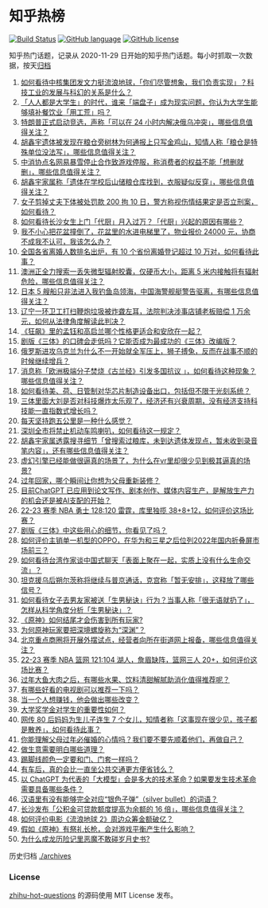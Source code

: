 # 知乎热榜
[![Build Status](https://github.com/ToWeLong/zhihu-hot-questions/workflows/CI/badge.svg)](https://github.com/ToWeLong/zhihu-hot-questions/actions)
[![GitHub language](https://img.shields.io/badge/language-golang-orange.svg)](https://golang.org/)
[![GitHub license](https://img.shields.io/github/license/ToWeLong/zhihu-hot-questions)](https://github.com/ToWeLong/zhihu-hot-questions/blob/main/LICENSE)

知乎热门话题，记录从 2020-11-29 日开始的知乎热门话题。每小时抓取一次数据，按天[归档](./archives)

<!-- BEGIN -->

1. [如何看待中核集团发文力挺流浪地球，「你们尽管想象，我们负责实现」？科技工业的发展与科幻的关系是什么？](https://www.zhihu.com/question/581359988)
1. [「人人都是大学生」的时代，谁来「端盘子」成为现实问题，你认为大学生能够填补餐饮业「用工荒」吗？](https://www.zhihu.com/question/581239078)
1. [特朗普正式启动竞选，声称「可以在 24 小时内解决俄乌冲突」，哪些信息值得关注？](https://www.zhihu.com/question/581167431)
1. [胡鑫宇遗体被发现在粮仓旁树林为何通报上只写金鸡山，知情人称「粮仓是特殊单位没法写」，哪些信息值得关注？](https://www.zhihu.com/question/581387699)
1. [中消协点名网易暴雪停止合作致游戏停服，称消费者的权益不能「想删就删」，哪些信息值得关注？](https://www.zhihu.com/question/581325637)
1. [胡鑫宇家属称「遗体在学校后山储粮仓库找到，衣服疑似反穿」，哪些信息值得关注？](https://www.zhihu.com/question/581270614)
1. [女子剪掉丈夫下体被处罚款 200 拘 10 日，警方称视伤情结果定是否立刑案，如何看待？](https://www.zhihu.com/question/581219042)
1. [如何看待长沙女生上门「代厨」月入过万？「代厨」兴起的原因有哪些？](https://www.zhihu.com/question/581329204)
1. [我不小心把花盆撞倒了，花盆里的水进电梯里了，物业报价 24000 元，协商不成我不认可，我该怎么办？](https://www.zhihu.com/question/580359381)
1. [全国各省离婚人数排名出炉，有 10 个省份离婚登记超过 10 万对，如何看待此事？](https://www.zhihu.com/question/581319662)
1. [澳洲正全力搜索一丢失微型辐射胶囊，仅硬币大小，距离 5 米内接触将有辐射危险，哪些信息值得关注？](https://www.zhihu.com/question/581315092)
1. [日本 5 艘船只非法进入我钓鱼岛领海，中国海警舰艇警告驱离，有哪些信息值得关注？](https://www.zhihu.com/question/581344575)
1. [辽宁一环卫工打扫鞭炮垃圾被炸聋左耳，法院判决涉事店铺老板赔偿 1 万余元，如何从法律角度解读此判决？](https://www.zhihu.com/question/580898142)
1. [《狂飙》里的孟钰和高启兰哪个性格更适合和安欣在一起？](https://www.zhihu.com/question/581228340)
1. [剧版《三体》的口碑会走低吗？它能否成为最成功的《三体》改编版？](https://www.zhihu.com/question/579077898)
1. [俄罗斯进攻乌克兰为什么不一开始就全军压上，狮子搏兔，反而在战事不顺的时候继续增兵？](https://www.zhihu.com/question/518983086)
1. [消息称「欧洲极端分子焚烧《古兰经》引发多国抗议 」，如何看待这种现象？哪些信息值得关注？](https://www.zhihu.com/question/581142788)
1. [如何看待美、荷、日管制对华芯片制造设备出口，包括但不限于光刻系统？](https://www.zhihu.com/question/581225725)
1. [三体里面大刘是否对科技爆炸太乐观了，经济还有兴衰周期，没有经济支持科技能一直指数式增长吗？](https://www.zhihu.com/question/580623278)
1. [每天坚持跑五公里是一种什么感觉？](https://www.zhihu.com/question/573394735)
1. [深圳全市将禁止机动车鸣喇叭，如何看待这一规定？](https://www.zhihu.com/question/581317558)
1. [胡鑫宇家属透露搜寻细节「曾搜索过粮库，未到达遗体发现点，暂未收到录音笔内容」，还有哪些信息值得关注？](https://www.zhihu.com/question/581407803)
1. [虚幻引擎已经能做很逼真的场景了，为什么在vr里却很少见到极其逼真的场景?](https://www.zhihu.com/question/571621141)
1. [过年回家，哪个瞬间让你想为父母重新装修？](https://www.zhihu.com/question/580955161)
1. [目前ChatGPT 已应用到论文写作、剧本创作、媒体内容生产，是解放生产力的机会还是被AI支配的开始？](https://www.zhihu.com/question/581304464)
1. [22-23 赛季 NBA 勇士 128:120 雷霆，库里独揽 38+8+12，如何评价这场比赛？](https://www.zhihu.com/question/581430541)
1. [剧版《三体》中这些用心的细节，你看见了吗？](https://www.zhihu.com/question/581340782)
1. [如何评价主销单一机型的OPPO，在华为和三星之后位列2022年国内折叠屏市场前三？](https://www.zhihu.com/question/581426279)
1. [如何看待台湾作家谈中国式聊天「表面上聚在一起，实质上没有什么生命交流」？](https://www.zhihu.com/question/580913063)
1. [坦克援乌后朔尔茨称将继续与普京通话，克宫称「暂无安排」，这释放了哪些信号？](https://www.zhihu.com/question/581202293)
1. [如何看待女子去男友家被送「生男秘诀」行为？当事人称「很无语就扔了」，怎样从科学角度分析「生男秘诀」？](https://www.zhihu.com/question/581310177)
1. [《原神》如何结尾才会伤害到所有玩家?](https://www.zhihu.com/question/580796835)
1. [为何原神玩家要把深境螺旋称为“深渊”？](https://www.zhihu.com/question/580467251)
1. [北京重点商圈将开展外摆试点，经营者向所在街道网上报备，哪些信息值得关注？](https://www.zhihu.com/question/581339099)
1. [22-23 赛季 NBA 篮网 121:104 湖人，詹眉缺阵，篮网三人 20+，如何评价这场比赛？](https://www.zhihu.com/question/581387934)
1. [过年大鱼大肉之后，有哪些水果、饮料清甜解腻助消化值得推荐呢？](https://www.zhihu.com/question/443780183)
1. [有哪些好看的电视剧可以推荐一下吗？](https://www.zhihu.com/question/581320935)
1. [当一个人想赚钱，他会做出哪些改变？](https://www.zhihu.com/question/580924720)
1. [大学奖学金对学生的重要性如何？](https://www.zhihu.com/question/581208607)
1. [网传 80 后妈妈为生儿子连生 7 个女儿，知情者称「这事现在很少见，孩子都是散养」，如何看待此事？](https://www.zhihu.com/question/581226694)
1. [你能理解父母过年必催婚的心情吗？我们要不要先顺着他们，再做自己？](https://www.zhihu.com/question/579248520)
1. [做生意需要明白哪些道理？](https://www.zhihu.com/question/507104337)
1. [踢脚线颜色一定要和门、门套一样吗？](https://www.zhihu.com/question/48895974)
1. [有车后，真的会比一直坐公共交通更方便省钱么？](https://www.zhihu.com/question/579257770)
1. [以 ChatGPT 为代表的「大模型」会是多大的技术革命？如果要发生技术革命需要具备哪些条件？](https://www.zhihu.com/question/581311491)
1. [汉语里有没有能够完全对应“银色子弹”（silver bullet）的词语？](https://www.zhihu.com/question/580791337)
1. [长沙发布「公积金可贷款额度提高为余额的 16 倍」，哪些信息值得关注？](https://www.zhihu.com/question/581331605)
1. [如何评价电影《流浪地球 2》周边众筹金额破亿？](https://www.zhihu.com/question/581296221)
1. [假如《原神》有祭礼长枪，会对游戏平衡产生什么影响？](https://www.zhihu.com/question/579054367)
1. [为什么成龙历险记里恶魔不敢碰岁月史书?](https://www.zhihu.com/question/359858366)

<!-- END -->

历史归档 [./archives](./archives)


### License
[zhihu-hot-questions](https://github.com/towelong/zhihu-hot-questions) 的源码使用 MIT License 发布。